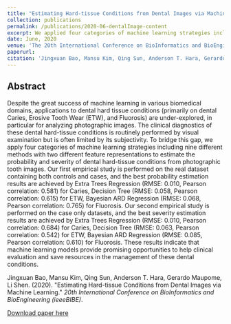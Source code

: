 ```yaml
---
title: "Estimating Hard-tissue Conditions from Dental Images via Machine Learning"
collection: publications
permalink: /publications/2020-06-dentalImage-content
excerpt: We applied four categories of machine learning strategies including nine different methods with two different feature representations to estimate the probability and severity of dental hard-tissue conditions from photographic tooth images.
date: June, 2020
venue: 'The 20th International Conference on BioInformatics and BioEngineering (ieeeBIBE2020)'
paperurl: 
citation: 'Jingxuan Bao, Mansu Kim, Qing Sun, Anderson T. Hara, Gerardo Maupome, Li Shen. (2020). &quot;Estimating Hard-tissue Conditions from Dental Images via Machine Learning.&quot; <i>20th International Conference on BioInformatics and BioEngineering (ieeeBIBE)</i>.'
---
```


## Abstract
Despite the great success of machine learning in various biomedical domains, applications to dental hard tissue conditions (primarily on dental Caries, Erosive Tooth Wear (ETW), and Fluorosis) are under-explored, in particular for analyzing photographic images. The clinical diagnostics of these dental hard-tissue conditions is routinely performed by visual examination but is often limited by its subjectivity. To bridge this gap, we apply four categories of machine learning strategies including nine different methods with two different feature representations to estimate the probability and severity of dental hard-tissue conditions from photographic tooth images. Our first empirical study is performed on the real dataset containing both controls and cases, and the best probability estimation results are achieved by Extra Trees Regression (RMSE: 0.010, Pearson correlation: 0.581) for Caries, Decision Tree (RMSE: 0.058, Pearson correlation: 0.615) for ETW, Bayesian ARD Regression (RMSE: 0.068, Pearson correlation: 0.765) for Fluorosis. Our second empirical study is performed on the case only datasets, and the best severity estimation results are achieved by Extra Trees Regression (RMSE: 0.010, Pearson correlation: 0.684) for Caries, Decision Tree (RMSE: 0.063, Pearson correlation: 0.542) for ETW, Bayesian ARD Regression (RMSE: 0.085, Pearson correlation: 0.610) for Fluorosis. 
These results indicate that machine learning models provide promising opportunities to help clinical evaluation and save resources in the management of these dental conditions.

Jingxuan Bao, Mansu Kim, Qing Sun, Anderson T. Hara, Gerardo Maupome, Li Shen. (2020). &quot;Estimating Hard-tissue Conditions from Dental Images via Machine Learning.&quot; <i>20th International Conference on BioInformatics and BioEngineering (ieeeBIBE)</i>.

[Download paper here](http://academicpages.github.io/files/paper1.pdf)
